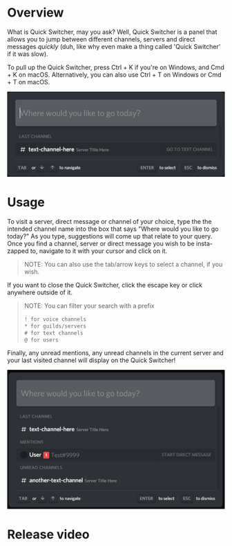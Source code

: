 <!-- TITLE: Quickswitcher -->
<!-- SUBTITLE: Zipping around at the speed of light, Quick Switcher is an entirely new way to access your favorite servers faster than ever before! -->

# Overview
What is Quick Switcher, may you ask? Well, Quick Switcher is a panel that allows you to jump between different channels, servers and direct messages *quickly* (duh, like why even make a thing called 'Quick Switcher' if it was slow).

To pull up the Quick Switcher, press Ctrl + K if you're on Windows, and Cmd + K on macOS. Alternatively, you can also use Ctrl + T on Windows or Cmd + T on macOS.

![Qs 1](/uploads/quickswitcher/qs-1.png "Qs 1")

# Usage

To visit a server, direct message or channel of your choice, type the the intended channel name into the box that says "Where would you like to go today?" As you type, suggestions will come up that relate to your query. Once you find a channel, server or direct message you wish to be insta-zapped to, navigate to it with your cursor and click on it.

> NOTE: You can also use the tab/arrow keys to select a channel, if you wish.

If you want to close the Quick Switcher, click the escape key or click anywhere outside of it.

> NOTE: You can filter your search with a prefix
> ```text
> ! for voice channels
> * for guilds/servers
> # for text channels
> @ for users
> ```
> 

Finally, any unread mentions, any unread channels in the current server and your last visited channel will display on the Quick Switcher!

![Qs 2](/uploads/quickswitcher/qs-2.png "Qs 2")

# Release video
